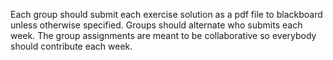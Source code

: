 Each group should submit each exercise solution as a pdf file to blackboard unless otherwise specified. 
Groups should alternate who submits each week. 
The group assignments are meant to be collaborative so everybody should contribute each week.
